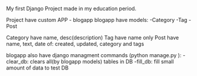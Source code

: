 My first Django Project made in my education period.

Project have custom APP - blogapp
blogapp have models:
-Category
-Tag
-Post

Category have name, desc(description)
Tag have name only
Post have name, text, date of: created, updated, category and tags

blogapp also have django managment commands (python manage.py <command>):
-clear_db: clears all(by blogapp models) tables in DB
-fill_db: fill small amount of data to test DB
